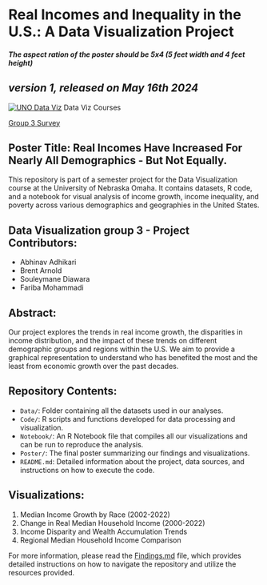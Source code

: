 # Real Incomes and Inequality in the U.S.: A Data Visualization Project

##### The aspect ration of the poster should be 5x4 (5 feet width and 4 feet height)
## _version 1, released on May 16th 2024_

[![UNO Data Viz](https://www.unomaha.edu/university-communications/downloadables/lock-up/uno-lock-up-color-white.png)](https://unomaha.instructure.com/courses/78336/modules) Data Viz Courses

[Group 3 Survey](https://forms.office.com/r/3GbWXsVTWm?origin=lprLink) 
## Poster Title: Real Incomes Have Increased For Nearly All Demographics - But Not Equally.
This repository is part of a semester project for the Data Visualization course at the University of Nebraska Omaha. It contains datasets, R code, and a notebook for visual analysis of income growth, income inequality, and poverty across various demographics and geographies in the United States.

## Data Visualization group 3 - Project Contributors:
- Abhinav Adhikari
- Brent Arnold
- Souleymane Diawara
- Fariba Mohammadi

## Abstract:
Our project explores the trends in real income growth, the disparities in income distribution, and the impact of these trends on different demographic groups and regions within the U.S. We aim to provide a graphical representation to understand who has benefited the most and the least from economic growth over the past decades.

## Repository Contents:
- `Data/`: Folder containing all the datasets used in our analyses.
- `Code/`: R scripts and functions developed for data processing and visualization.
- `Notebook/`: An R Notebook file that compiles all our visualizations and can be run to reproduce the analysis.
- `Poster/`: The final poster summarizing our findings and visualizations.
- `README.md`: Detailed information about the project, data sources, and instructions on how to execute the code.

## Visualizations:
1. Median Income Growth by Race (2002-2022)
2. Change in Real Median Household Income (2000-2022)
3. Income Disparity and Wealth Accumulation Trends
4. Regional Median Household Income Comparison

For more information, please read the [Findings.md](Findings.md) file, which provides detailed instructions on how to navigate the repository and utilize the resources provided.
